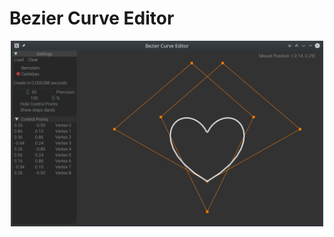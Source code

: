 # Bezier Curve Editor

<p align="center">
<img src="https://github.com/Vulpinii/bezier_curve_editor/blob/master/images/screenshot_heart.png" alt="Screenshot" width="500" />
</p>

